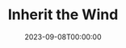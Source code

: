 ---
layout: productions
title: Inherit the Wind
date: 2023-09-08T00:00:00
opening_date: 2011-12-31
approx_date: year
Theatre: Theatre Jacksonville
venue: Harold K. Smith Playhouse
cast:
crew:
- Director: Michael Lipp
---